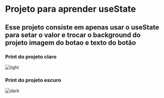 # Projeto para aprender useState
## Esse projeto consiste em apenas usar o useState para setar o valor e trocar o background do projeto imagem do botao e texto do botão

### Print do projeto claro
![light](https://github.com/guiwebber/usingProps/assets/47763495/679c750c-b7ae-4b32-998d-d405892d2be0)
### Print do projeto escuro
![dark](https://github.com/guiwebber/usingProps/assets/47763495/9ab38a60-0331-4f18-b400-69e9b1eaf7bc)
